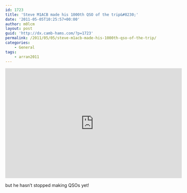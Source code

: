 ```yaml
---
id: 1723
title: 'Steve M1ACB made his 1000th QSO of the trip&#8230;'
date: '2011-05-05T10:25:57+00:00'
author: m0lcm
layout: post
guid: 'http://dx.camb-hams.com/?p=1723'
permalink: /2011/05/05/steve-m1acb-made-his-1000th-qso-of-the-trip/
categories:
    - General
tags:
    - arran2011
---
```


<iframe allowfullscreen="" frameborder="0" height="349" loading="lazy" src="http://www.youtube.com/embed/lAaHnlTCQAI" width="560"></iframe>

but he hasn’t stopped making QSOs yet!